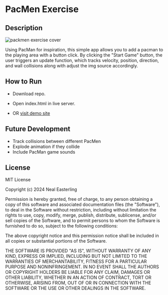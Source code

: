 # PacMen Exercise
  
  ## Description

  ![packmen exercise cover](https://neal-easterling.github.io/img/covers/pacmen-cover.png)

  Using PacMan for inspiration, this simple app allows you to add a pacman to the playing area with a button click.  By clicking the "Start Game" button, the user triggers an update function, which tracks velocity, position, direction, and wall collisions along with adjust the img source accordingly.

  ## How to Run

  - Download repo.
  - Open index.html in live server.

  - OR [visit demo site](https://neal-easterling.github.io/hosting/pacmen/index.html)

  ## Future Development

  - Track collisions between different PacMen
  - Explode animation if they collide
  - Include PacMan game sounds

  ## License
  MIT License

  Copyright (c) 2024 Neal Easterling

  Permission is hereby granted, free of charge, to any person obtaining a copy
  of this software and associated documentation files (the "Software"), to deal
  in the Software without restriction, including without limitation the rights
  to use, copy, modify, merge, publish, distribute, sublicense, and/or sell
  copies of the Software, and to permit persons to whom the Software is
  furnished to do so, subject to the following conditions:

  The above copyright notice and this permission notice shall be included in all
  copies or substantial portions of the Software.

  THE SOFTWARE IS PROVIDED "AS IS", WITHOUT WARRANTY OF ANY KIND, EXPRESS OR
  IMPLIED, INCLUDING BUT NOT LIMITED TO THE WARRANTIES OF MERCHANTABILITY,
  FITNESS FOR A PARTICULAR PURPOSE AND NONINFRINGEMENT. IN NO EVENT SHALL THE
  AUTHORS OR COPYRIGHT HOLDERS BE LIABLE FOR ANY CLAIM, DAMAGES OR OTHER
  LIABILITY, WHETHER IN AN ACTION OF CONTRACT, TORT OR OTHERWISE, ARISING FROM,
  OUT OF OR IN CONNECTION WITH THE SOFTWARE OR THE USE OR OTHER DEALINGS IN THE
  SOFTWARE.